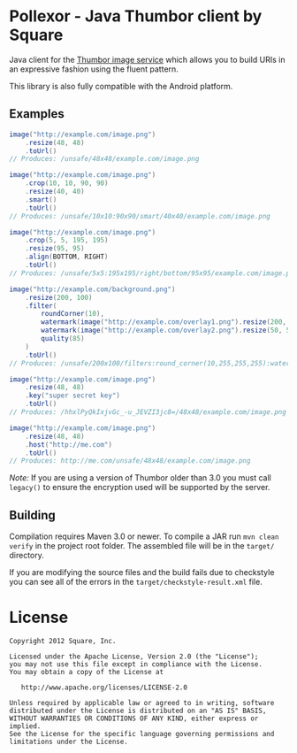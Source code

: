 Pollexor - Java Thumbor client by Square
========================================

Java client for the [Thumbor image service][1] which allows you to build URIs
in an expressive fashion using the fluent pattern.

This library is also fully compatible with the Android platform.


Examples
--------

```java
image("http://example.com/image.png")
    .resize(48, 48)
    .toUrl()
// Produces: /unsafe/48x48/example.com/image.png

image("http://example.com/image.png")
    .crop(10, 10, 90, 90)
    .resize(40, 40)
    .smart()
    .toUrl()
// Produces: /unsafe/10x10:90x90/smart/40x40/example.com/image.png

image("http://example.com/image.png")
    .crop(5, 5, 195, 195)
    .resize(95, 95)
    .align(BOTTOM, RIGHT)
    .toUrl()
// Produces: /unsafe/5x5:195x195/right/bottom/95x95/example.com/image.png

image("http://example.com/background.png")
    .resize(200, 100)
    .filter(
        roundCorner(10),
        watermark(image("http://example.com/overlay1.png").resize(200, 100)),
        watermark(image("http://example.com/overlay2.png").resize(50, 50), 75, 25),
        quality(85)
    )
    .toUrl()
// Produces: /unsafe/200x100/filters:round_corner(10,255,255,255):watermark(/unsafe/200x100/example.com/overlay1.png,0,0,0):watermark(/unsafe/50x50/example.com/overlay2.png,75,25,0):quality(85)/example.com/background.png

image("http://example.com/image.png")
    .resize(48, 48)
    .key("super secret key")
    .toUrl()
// Produces: /hhxlPyQkIxjvGc_-u_JEVZI3jc8=/48x48/example.com/image.png

image("http://example.com/image.png")
    .resize(48, 48)
    .host("http://me.com")
    .toUrl()
// Produces: http://me.com/unsafe/48x48/example.com/image.png
```

*Note:* If you are using a version of Thumbor older than 3.0 you must call
`legacy()` to ensure the encryption used will be supported by the server.



Building
--------

Compilation requires Maven 3.0 or newer. To compile a JAR run `mvn clean verify`
in the project root folder. The assembled file will be in the `target/`
directory.

If you are modifying the source files and the build fails due to checkstyle you
can see all of the errors in the `target/checkstyle-result.xml` file.



License
=======

    Copyright 2012 Square, Inc.

    Licensed under the Apache License, Version 2.0 (the "License");
    you may not use this file except in compliance with the License.
    You may obtain a copy of the License at

       http://www.apache.org/licenses/LICENSE-2.0

    Unless required by applicable law or agreed to in writing, software
    distributed under the License is distributed on an "AS IS" BASIS,
    WITHOUT WARRANTIES OR CONDITIONS OF ANY KIND, either express or implied.
    See the License for the specific language governing permissions and
    limitations under the License.


 [1]: https://github.com/globocom/thumbor
